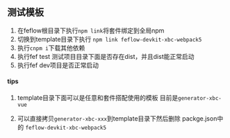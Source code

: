 ## 测试模板

1. 在feflow根目录下执行`npm link`将套件绑定到全局npm
2. 切换到template目录下执行 `npm link feflow-devkit-xbc-webpack5`
3. 执行`cnpm i`下载其他依赖
4. 执行fef  test 测试项目目录下面是否存在dist，并且dist能正常启动
5. 执行fef  dev项目是否正常启动



#### tips

1. template目录下面可以是任意和套件搭配使用的模板 目前是`generator-xbc-vue`

2. 可以直接拷贝`generator-xbc-xxx`到template目录下然后删除 packge.json中的 `feflow-devkit-xbc-webpack5`

   

